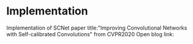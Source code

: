 # Implementation
 Implementation of SCNet
 paper title:"Improving Convolutional Networks with Self-calibrated Convolutions"
 from CVPR2020
 Open blog link:

